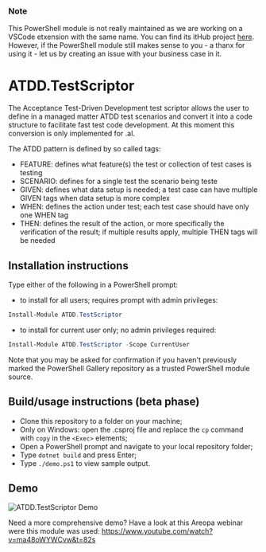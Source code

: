 ### Note 
This PowerShell module is not really maintained as we are working on a VSCode etxension with the same name. You can find its itHub project [here](https://github.com/fluxxus-nl/ATDD.TestScriptor.VSCodeExtension). However, if the PowerShell module still makes sense to you - a thanx for using it - let us by creating an issue with your business case in it.

# ATDD.TestScriptor

The Acceptance Test-Driven Development test scriptor allows the user to define in a managed matter ATDD test scenarios and convert it into a code structure to facilitate fast test code development. At this moment this conversion is only implemented for .al.

The ATDD pattern is defined by so called tags:

*	FEATURE: defines what feature(s) the test or collection of test cases is testing
*	SCENARIO: defines for a single test the scenario being teste
*	GIVEN: defines what data setup is needed; a test case can have multiple GIVEN tags when data setup is more complex
*	WHEN: defines the action under test; each test case should have only one WHEN tag
*	THEN: defines the result of the action, or more specifically the verification of the result; if multiple results apply, multiple THEN tags will be needed

## Installation instructions
Type either of the following in a PowerShell prompt:

- to install for all users; requires prompt with admin privileges: 
```powershell
Install-Module ATDD.TestScriptor 
```
- to install for current user only; no admin privileges required:
```powershell
Install-Module ATDD.TestScriptor -Scope CurrentUser 
```

Note that you may be asked for confirmation if you haven't previously marked the PowerShell Gallery repository as a trusted PowerShell module source.

## Build/usage instructions (beta phase)

- Clone this repository to a folder on your machine;
- Only on Windows: open the .csproj file and replace the `cp` command with `copy` in the `<Exec>` elements;
- Open a PowerShell prompt and navigate to your local repository folder;
- Type `dotnet build` and press Enter;
- Type `./demo.ps1` to view sample output.

## Demo

![ATDD.TestScriptor Demo](demo/ATDD.TestScriptor_Demo.gif)

Need a more comprehensive demo? Have a look at this Areopa webinar were this module was used: https://www.youtube.com/watch?v=ma48oWYWCvw&t=82s

